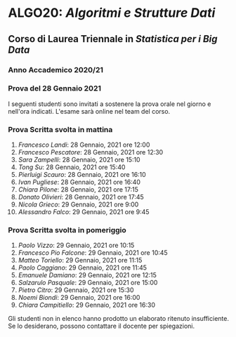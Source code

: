 # ALGO20: *Algoritmi e Strutture Dati* #
## Corso di Laurea Triennale in *Statistica per i Big Data* ##
### Anno Accademico 2020/21 ###
### Prova del 28 Gennaio 2021 ###



I seguenti studenti sono invitati a sostenere la prova orale
nel giorno e nell'ora indicati.
L'esame sar&agrave; online nel team del corso.

### Prova Scritta svolta in mattina ###

1. *Francesco Landi*: 28 Gennaio, 2021 ore 12:00
2. *Francesco Pescatore*: 28 Gennaio, 2021 ore 12:30
3. *Sara Zampelli*: 28 Gennaio, 2021 ore 15:10
4. *Tong Su*: 28 Gennaio, 2021 ore 15:40
5. *Pierluigi Scauro*: 28 Gennaio, 2021 ore 16:10
6. *Ivan Pugliese*: 28 Gennaio, 2021 ore 16:40
7. *Chiara Pilone*: 28 Gennaio, 2021 ore 17:15
8. *Donato Olivieri*: 28 Gennaio, 2021 ore 17:45
9. *Nicola Grieco*: 29 Gennaio, 2021 ore 9:00
10. *Alessandro Falco*: 29 Gennaio, 2021 ore 9:45

### Prova Scritta svolta in pomeriggio ###

1. *Paolo Vizzo*: 29 Gennaio, 2021 ore 10:15
2. *Francesco Pio Falcone*: 29 Gennaio, 2021 ore 10:45
3. *Matteo Toriello*: 29 Gennaio, 2021 ore 11:15
4. *Paolo Caggiano*: 29 Gennaio, 2021 ore 11:45
5. *Emanuele Damiano*: 29 Gennaio, 2021 ore 12:15
6. *Salzarulo Pasquale*: 29 Gennaio, 2021 ore 15:00
7. *Pietro Citro*: 29 Gennaio, 2021 ore 15:30
8. *Noemi Biondi*: 29 Gennaio, 2021 ore 16:00
9. *Chiara Campitiello*: 29 Gennaio, 2021 ore 16:30


Gli studenti non in elenco hanno prodotto un elaborato ritenuto insufficiente.
Se lo desiderano, possono contattare il docente per spiegazioni.

